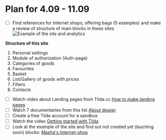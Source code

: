 # Plan for 4.09 - 11.09
- [ ] Find references for Internet shops, offering bags (5 examples) and make a review of structure of main blocks in these sites
![Example of the site and analytics](https://github.com/user-attachments/assets/5d0be640-cbf3-4376-93a2-ff0b01752ac4)

**Structure of this site**
1. Personal settings
2. Module of authorization (Auth-page)
3. Categories of goods
4. Favourites
5. Basket
6. List/Gallery of goods with prices
7. Filters
8. Contacts
   
- [ ] Watch video about Landing pages from Tilda.cc [How to make landing pages](https://youtu.be/PTdk2owwpTE)
- [ ] Watch 7 documentaries from this list [About design](https://tilda.education/en/movies-for-designers)
- [ ] Create a free Tilda account for a sandbox
- [ ] Watch the  video [Getting started with Tilda](https://www.youtube.com/watch?v=2dtJi5lGebQ)
- [ ] Look at the example of the site and find out not created yet (lauching soon) blocks: [Masha's Internet-shop](https://sumka-lubov.ru)
